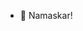 - 👋 Namaskar!

<!---
Raj-k-Jha/Raj-k-Jha is a ✨ special ✨ repository because its `README.md` (this file) appears on your GitHub profile.
You can click the Preview link to take a look at your changes.
--->
